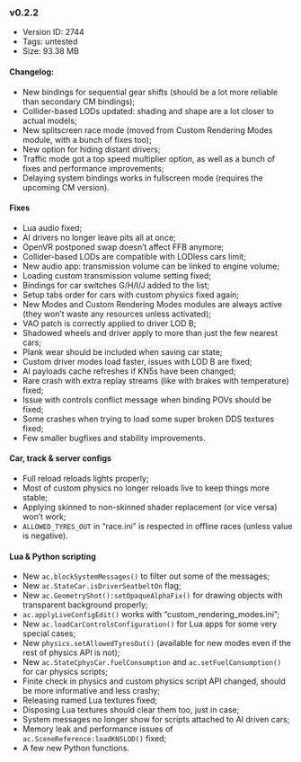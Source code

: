 ### v0.2.2

*   Version ID: 2744
*   Tags: untested
*   Size: 93.38 MB

#### Changelog:

*   New bindings for sequential gear shifts (should be a lot more reliable than secondary CM bindings);
*   Collider-based LODs updated: shading and shape are a lot closer to actual models;
*   New splitscreen race mode (moved from Custom Rendering Modes module, with a bunch of fixes too);
*   New option for hiding distant drivers;
*   Traffic mode got a top speed multiplier option, as well as a bunch of fixes and performance improvements;
*   Delaying system bindings works in fullscreen mode (requires the upcoming CM version).

#### Fixes

*   Lua audio fixed;
*   AI drivers no longer leave pits all at once;
*   OpenVR postponed swap doesn’t affect FFB anymore;
*   Collider-based LODs are compatible with LODless cars limit;
*   New audio app: transmission volume can be linked to engine volume;
*   Loading custom transmission volume setting fixed;
*   Bindings for car switches G/H/I/J added to the list;
*   Setup tabs order for cars with custom physics fixed again;
*   New Modes and Custom Rendering Modes modules are always active (they won’t waste any resources unless activated);
*   VAO patch is correctly applied to driver LOD B;
*   Shadowed wheels and driver apply to more than just the few nearest cars;
*   Plank wear should be included when saving car state;
*   Custom driver modes load faster, issues with LOD B are fixed;
*   AI payloads cache refreshes if KN5s have been changed;
*   Rare crash with extra replay streams (like with brakes with temperature) fixed;
*   Issue with controls conflict message when binding POVs should be fixed;
*   Some crashes when trying to load some super broken DDS textures fixed;
*   Few smaller bugfixes and stability improvements.

#### Car, track & server configs

*   Full reload reloads lights properly;
*   Most of custom physics no longer reloads live to keep things more stable;
*   Applying skinned to non-skinned shader replacement (or vice versa) won’t work;
*   `ALLOWED_TYRES_OUT` in “race.ini” is respected in offline races (unless value is negative).

#### Lua & Python scripting

*   New `ac.blockSystemMessages()` to filter out some of the messages;
*   New `ac.StateCar.isDriverSeatbeltOn` flag;
*   New `ac.GeometryShot():setOpaqueAlphaFix()` for drawing objects with transparent background properly;
*   `ac.applyLiveConfigEdit()` works with “custom_rendering_modes.ini”;
*   New `ac.loadCarControlsConfiguration()` for Lua apps for some very special cases;
*   New `physics.setAllowedTyresOut()` (available for new modes even if the rest of physics API is not);
*   New `ac.StateCphysCar.fuelConsumption` and `ac.setFuelConsumption()` for car physics scripts;
*   Finite check in physics and custom physics script API changed, should be more informative and less crashy;
*   Releasing named Lua textures fixed;
*   Disposing Lua textures should clear them too, just in case;
*   System messages no longer show for scripts attached to AI driven cars;
*   Memory leak and performance issues of `ac.SceneReference:loadKN5LOD()` fixed;
*   A few new Python functions.
